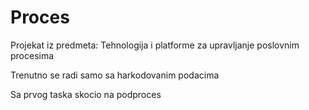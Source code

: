 # Proces
Projekat iz predmeta: Tehnologija i platforme za upravljanje poslovnim procesima


Trenutno se radi samo sa harkodovanim podacima

Sa prvog taska skocio na podproces
